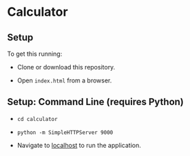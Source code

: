 Calculator
==========

Setup
-----
To get this running:

* Clone or download this repository.

* Open `index.html` from a browser.

Setup: Command Line (requires Python)
-------------------------------------

* `cd calculator`

* `python -m SimpleHTTPServer 9000`

* Navigate to [localhost](http:localhost:9000) to run the application.